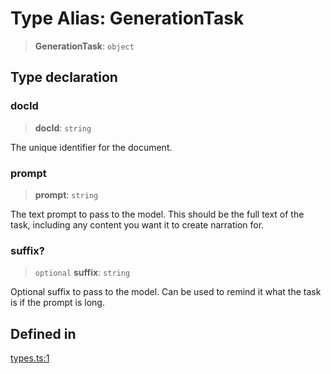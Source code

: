 # Type Alias: GenerationTask

> **GenerationTask**: `object`

## Type declaration

### docId

> **docId**: `string`

The unique identifier for the document.

### prompt

> **prompt**: `string`

The text prompt to pass to the model. This should be the full text of the task,
including any content you want it to create narration for.

### suffix?

> `optional` **suffix**: `string`

Optional suffix to pass to the model. Can be used to remind it what the task is
if the prompt is long.

## Defined in

[types.ts:1](https://github.com/edspencer/narrator-ai/blob/a524b8822fae61097d8b11019e587b0b06c3350a/packages/narrator-ai/src/types.ts#L1)
